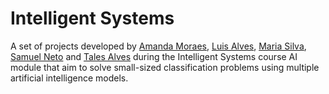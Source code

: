 # Intelligent Systems

A set of projects developed by [Amanda Moraes](https://github.com/amandascm), [Luis Alves](https://github.com/Luis-Alves2), [Maria Silva](https://github.com/mesps), [Samuel Neto](https://github.com/samuelbrasileiro) and [Tales Alves](https://github.com/tta13) during the Intelligent Systems course AI module that aim to solve small-sized classification problems using multiple artificial intelligence models.
